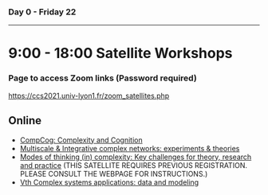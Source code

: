 ### Day 0 - Friday 22

-----

# 9:00 - 18:00 Satellite Workshops
### Page to access Zoom links (Password required)
https://ccs2021.univ-lyon1.fr/zoom_satellites.php

## Online
* [CompCog: Complexity and Cognition](https://sites.google.com/view/compcogccs2021)  
* [Multiscale & Integrative complex networks: experiments & theories](https://manliodedomenico.com/MIXNEXT2021) 
* [Modes of thinking (in) complexity: Key challenges for theory, research and practice](https://www.complexthinking.org/satellite-meeting-at-ccs2021-modes-of-thinking-in-complexity)  (THIS SATELLITE REQUIRES PREVIOUS REGISTRATION. PLEASE CONSULT THE WEBPAGE FOR INSTRUCTIONS.)
* [Vth Complex systems applications: data and modeling](https://sites.google.com/view/complex-systems-applications/)  

